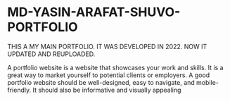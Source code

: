 # MD-YASIN-ARAFAT-SHUVO-PORTFOLIO

THIS A MY MAIN PORTFOLIO. IT WAS DEVELOPED IN 2022. NOW IT UPDATED AND REUPLOADED.

A portfolio website is a website that showcases your work and skills. It is a great way to market yourself to potential clients or employers. A good portfolio website should be well-designed, easy to navigate, and mobile-friendly. It should also be informative and visually appealing

